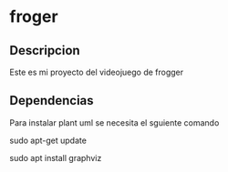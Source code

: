 # froger
## Descripcion
Este es mi proyecto del videojuego de frogger
## Dependencias 
Para instalar plant uml se necesita el sguiente comando

sudo apt-get update

sudo apt install graphviz